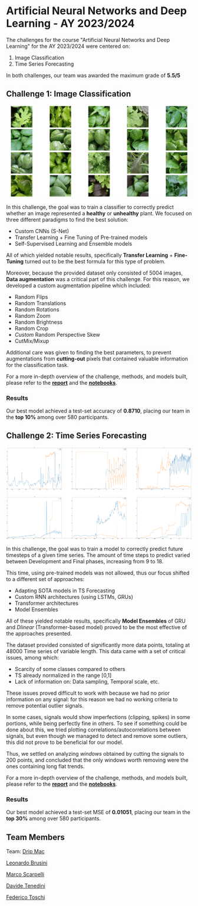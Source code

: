 # Artificial Neural Networks and Deep Learning - AY 2023/2024

 The challenges for the course "Artificial Neural Networks and Deep Learning" for the AY 2023/2024 were centered on:
 1. Image Classification
 2. Time Series Forecasting

 In both challenges, our team was awarded the maximum grade of **5.5/5**

## Challenge 1: Image Classification
<p align="center">
	<img src="images/plants.png" height="250" />
</p>

In this challenge, the goal was to train a classifier to correctly predict whether an image represented a **healthy** or **unhealthy** plant.
We focused on three different paradigms to find the best solution:
- Custom CNNs (S-Net)
- Transfer Learning + Fine Tuning of Pre-trained models
- Self-Supervised Learning and Ensemble models

All of which yielded notable results, specifically **Transfer Learning** + **Fine-Tuning** turned out to be the best formula for this type of problem.

Moreover, because the provided dataset only consisted of 5004 images, **Data augmentation** was a critical part of this challenge. For this reason, we developed a custom augmentation pipeline which included:
 - Random Flips
 - Random Translations
 - Random Rotations
 - Random Zoom
 - Random Brightness
 - Random Crop
 - *Custom* Random Perspective Skew
 - CutMix/Mixup

 Additional care was given to finding the best parameters, to prevent augmentations from **cutting-out** pixels that contained valuable information for the classification task.

 For a more in-depth overview of the challenge, methods, and models built, please refer to the **[report](/docs/Report_Challenge_1.pdf)** and the **[notebooks](/notebooks/Challenge%201/)**.

 ### Results

 Our best model achieved a test-set accuracy of **0.8710**, placing our team in the **top 10%** among over 580 participants.

 ## Challenge 2: Time Series Forecasting
 <p align="center">
 	<img src="images/timeseries.png" height="250" />
 </p>
 In this challenge, the goal was to train a model to correctly predict future timesteps of a given time series. The amount of time steps to predict varied between Development and Final phases, increasing from 9 to 18.

 This time, using pre-trained models was not allowed, thus our focus shifted to a different set of approaches:
 - Adapting SOTA models in TS Forecasting
 - Custom RNN architectures (using LSTMs, GRUs)
 - Transformer architectures
 - Model Ensembles

 All of these yielded notable results, specifically **Model Ensembles** of GRU and *Dlinear* (Transformer-based model) proved to be the most effective of the approaches presented.

 The dataset provided consisted of significantly more data points, totaling at 48000 Time series of variable length. This data came with a set of critical issues, among which:
 - Scarcity of some classes compared to others
 - TS already normalized in the range [0,1]
 - Lack of information on: Data sampling, Temporal scale, etc.

 These issues proved difficult to work with because we had no prior information on any signal: for this reason we had no working criteria to remove potential outlier signals.

  In some cases, signals would show imperfections (clipping, spikes) in some portions, while being perfectly fine in others. To see if something could be done about this, we tried plotting correlations/autocorrelations between signals, but even though we managed to detect and remove some outliers, this did not prove to be beneficial for our model.

 Thus, we settled on analyzing *windows* obtained by cutting the signals to 200 points, and concluded that the only windows worth removing were the ones containing long flat trends.

 For a more in-depth overview of the challenge, methods, and models built, please refer to the **[report](/docs/Report_Challenge_2.pdf)** and the **[notebooks](/notebooks/Challenge%202/)**.

 ### Results

 Our best model achieved a test-set MSE of **0.01051**, placing our team in the **top 30%** among over 580 participants.

 ## Team Members

 Team: [Drip Mac](http://chrome.ws.dei.polimi.it/images/thumb/d/d8/ThePoint.jpg/350px-ThePoint.jpg)
 <p>

 [Leonardo Brusini](https://github.com/LeonardoBrusini)
 <p>

 [Marco Scarpelli](https://github.com/ScarpMarc)
<p>

 [Davide Tenedini](https://github.com/DavideTenediniPoliMi)
<p>

 [Federico Toschi](https://github.com/ftoschi14)

